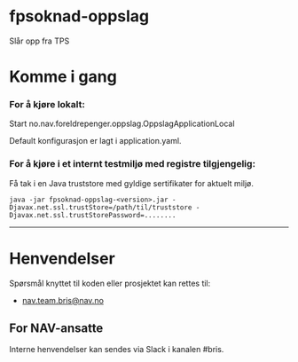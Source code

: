 fpsoknad-oppslag
================

Slår opp fra TPS

# Komme i gang

### For å kjøre lokalt:

Start no.nav.foreldrepenger.oppslag.OppslagApplicationLocal

Default konfigurasjon er lagt i application.yaml.

### For å kjøre i et internt testmiljø med registre tilgjengelig: 
 
Få tak i en Java truststore med gyldige sertifikater for aktuelt miljø.

`java -jar fpsoknad-oppslag-<version>.jar -Djavax.net.ssl.trustStore=/path/til/truststore -Djavax.net.ssl.trustStorePassword=........`

---  

# Henvendelser

Spørsmål knyttet til  koden eller prosjektet kan rettes til:

* nav.team.bris@nav.no

## For NAV-ansatte

Interne henvendelser kan sendes via Slack i kanalen #bris.

